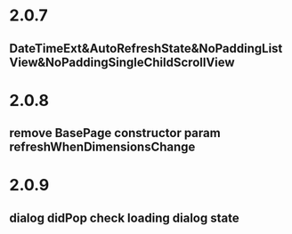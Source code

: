 # 2.0.7

## DateTimeExt&AutoRefreshState&NoPaddingListView&NoPaddingSingleChildScrollView

# 2.0.8

## remove BasePage constructor param refreshWhenDimensionsChange

# 2.0.9

## dialog didPop check loading dialog state